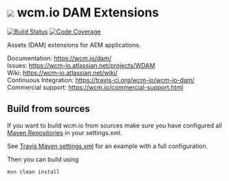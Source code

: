 <img src="https://wcm.io/images/favicon-16@2x.png"/> wcm.io DAM Extensions
======
[![Build Status](https://travis-ci.org/wcm-io/wcm-io-dam.png?branch=develop)](https://travis-ci.org/wcm-io/wcm-io-dam)
[![Code Coverage](https://codecov.io/gh/wcm-io/wcm-io-dam/branch/develop/graph/badge.svg)](https://codecov.io/gh/wcm-io/wcm-io-dam)

Assets (DAM) extensions for AEM applications.

Documentation: https://wcm.io/dam/<br/>
Issues: https://wcm-io.atlassian.net/projects/WDAM<br/>
Wiki: https://wcm-io.atlassian.net/wiki/<br/>
Continuous Integration: https://travis-ci.org/wcm-io/wcm-io-dam/<br/>
Commercial support: https://wcm.io/commercial-support.html


## Build from sources

If you want to build wcm.io from sources make sure you have configured all [Maven Repositories](https://wcm.io/maven.html) in your settings.xml.

See [Travis Maven settings.xml](https://github.com/wcm-io/wcm-io-dam/blob/master/.travis.maven-settings.xml) for an example with a full configuration.

Then you can build using

```
mvn clean install
```
